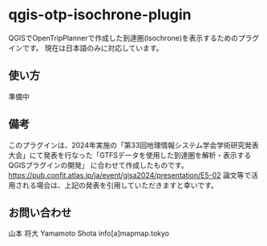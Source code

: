 # qgis-otp-isochrone-plugin

QGISでOpenTripPlannerで作成した到達圏(Isochrone)を表示するためのプラグインです。
現在は日本語のみに対応しています。

## 使い方

準備中


## 備考
このプラグインは、2024年実施の「第33回地理情報システム学会学術研究発表大会」にて発表を行なった「GTFSデータを使用した到達圏を解析・表示するQGISプラグインの開発」 に合わせて作成したものです。
https://pub.confit.atlas.jp/ja/event/gisa2024/presentation/E5-02
論文等で活用される場合は、上記の発表を引用していただきますと幸いです。

## お問い合わせ
山本 将大
Yamamoto Shota
info[a]mapmap.tokyo